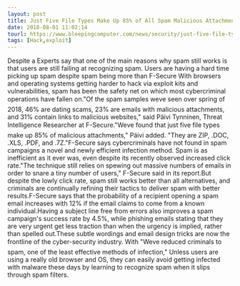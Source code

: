 ```yaml
---
layout: post
title: Just Five File Types Make Up 85% of All Spam Malicious Attachments
date: 2018-08-01 11:02:14
tourl: https://www.bleepingcomputer.com/news/security/just-five-file-types-make-up-85-percent-of-all-spam-malicious-attachments/
tags: [Hack,exploit]
---
```

Despite a Experts say that one of the main reasons why spam still works is that users are still failing at recognizing spam. Users are having a hard time picking up spam despite spam being more than F-Secure With browsers and operating systems getting harder to hack via exploit kits and vulnerabilities, spam has been the safety net on which most cybercriminal operations have fallen on."Of the spam samples weve seen over spring of 2018, 46% are dating scams, 23% are emails with malicious attachments, and 31% contain links to malicious websites," said Päivi Tynninen, Threat Intelligence Researcher at F-Secure."Weve found that just five file types make up 85% of malicious attachments," Päivi added. "They are ZIP, .DOC, .XLS, .PDF, and .7Z."F-Secure says cybercriminals have not found in spam campaigns a novel and newly efficient infection method. Spam is as inefficient as it ever was, even despite its recently observed increased click rate."The technique still relies on spewing out massive numbers of emails in order to snare a tiny number of users," F-Secure said in its report.But despite the lowly click rate, spam still works better than all alternatives, and criminals are continually refining their tactics to deliver spam with better results.F-Secure says that the probability of a recipient opening a spam email increases with 12% if the email claims to come from a known individual.Having a subject line free from errors also improves a spam campaign's success rate by 4.5%, while phishing emails stating that they are very urgent get less traction than when the urgency is implied, rather than spelled out.These subtle wordings and email design tricks are now the frontline of the cyber-security industry. With "Weve reduced criminals to spam, one of the least effective methods of infection," Unless users are using a really old browser and OS, they can easily avoid getting infected with malware these days by learning to recognize spam when it slips through spam filters.